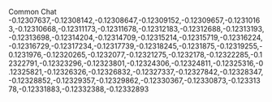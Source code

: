 Common Chat
-0.12307637,-0.12308142,-0.12308647,-0.12309152,-0.12309657,-0.12310163,-0.12310668,-0.12311173,-0.12311678,-0.12312183,-0.12312688,-0.12313193,-0.12313698,-0.12314204,-0.12314709,-0.12315214,-0.12315719,-0.12316224,-0.12316729,-0.12317234,-0.12317739,-0.12318245,-0.1231875,-0.12319255,-0.1231976,-0.12320265,-0.1232077,-0.12321275,-0.1232178,-0.12322285,-0.12322791,-0.12323296,-0.12323801,-0.12324306,-0.12324811,-0.12325316,-0.12325821,-0.12326326,-0.12326832,-0.12327337,-0.12327842,-0.12328347,-0.12328852,-0.12329357,-0.12329862,-0.12330367,-0.12330873,-0.12331378,-0.12331883,-0.12332388,-0.12332893
